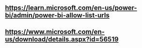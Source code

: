 https://learn.microsoft.com/en-us/power-bi/admin/power-bi-allow-list-urls
---

https://www.microsoft.com/en-us/download/details.aspx?id=56519
---
